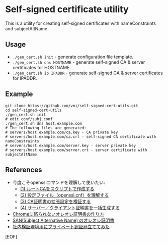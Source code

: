 Self-signed certificate utility
===============================

This is a utility for creating self-signed certificates with nameConstraints and subjectAltName.

Usage
-----

* `./gen_cert.sh init` - generate configuration file template.
* `./gen_cert.sh dns HOSTNAME` - generate self-signed CA & server certificates for HOSTNAME.
* `./gen_cert.sh ip IPADDR` - generate self-signed CA & server certificates for IPADDR.

Example
-------

```
git clone https://github.com/vmi/self-signed-cert-utils.git
cd self-signed-cert-utils
./gen_cert.sh init
# edit conf/subj.conf
./gen_cert.sh dns host.example.com
# The following files are generated:
# servers/host.example.com/ca.key - CA private key
# servers/host.example.com/ca.crt - self-signed CA certificate with nameConstraints
# servers/host.example.com/server.key - server private key
# servers/host.example.com/server.crt - server certificate with subjectAltName
```

References
----------

* 今度こそopensslコマンドを理解して使いたい:
    * [(1) ルートCAをスクリプトで作成する](https://qiita.com/3244/items/780469306a3c3051c9fe)
    * [(2) 設定ファイル（openssl.cnf）を理解する](https://qiita.com/3244/items/8c7e6892efdb4e500be9)
    * [(3) CA証明書の拡張設定を検証する](https://qiita.com/3244/items/2a2a2dc6cd1e2e35beb9)
    * [(4) サーバー／クライアント証明書を一括生成する](https://qiita.com/3244/items/2618429ebe6dc16c074e)
* [Chromeに怒られないオレオレ証明書の作り方
](https://qiita.com/masahiro-aoike/items/dbf17fa03c5973ce9068)
* [SAN(Subject Alternative Name) のオレオレ証明書
](https://qiita.com/nis_nagaid_1984/items/b8f87d41ea108d47af61)
* [社内検証環境用にプライベート認証局立ててみた](https://developers.gmo.jp/14928/)

[EOF]
